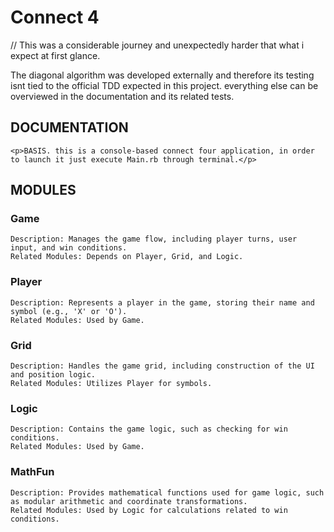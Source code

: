 # Connect 4


// This was a considerable journey and unexpectedly harder that what i expect at first glance. 

<p>The diagonal algorithm was developed externally and therefore its testing isnt tied to the official TDD expected in this project. everything else can be overviewed in the 
documentation and its related tests.</p>



## DOCUMENTATION

    <p>BASIS. this is a console-based connect four application, in order to launch it just execute Main.rb through terminal.</p>

## MODULES

### Game

    Description: Manages the game flow, including player turns, user input, and win conditions.
    Related Modules: Depends on Player, Grid, and Logic.

### Player

    Description: Represents a player in the game, storing their name and symbol (e.g., 'X' or 'O').
    Related Modules: Used by Game.

### Grid

    Description: Handles the game grid, including construction of the UI and position logic.
    Related Modules: Utilizes Player for symbols.

### Logic

    Description: Contains the game logic, such as checking for win conditions.
    Related Modules: Used by Game.

### MathFun

    Description: Provides mathematical functions used for game logic, such as modular arithmetic and coordinate transformations.
    Related Modules: Used by Logic for calculations related to win conditions.

